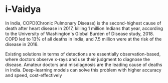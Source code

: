# i-Vaidya

In India, COPD(Chronic Pulmonary Disease) is the second-highest cause of death after heart disease in 2017, killing 1 million Indians that year, according to the University of Washington's Global Burden of Disease study, 2018. COPD led to 13% of all deaths in India, and 7.5 million were at the risk of the disease in 2016.

Existing solutions in terms of detections are essentially observation-based, where doctors observe x-rays and use their judgment to diagnose the disease. Amateur doctors and misdiagnosis are the leading cause of deaths in India. Deep-learning models can solve this problem with higher accuracy and speed, cost-effectively
